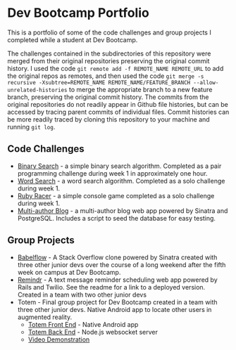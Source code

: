 # Dev Bootcamp Portfolio

This is a portfolio of some of the code challenges and group projects I completed while a student at Dev Bootcamp.

The challenges contained in the subdirectories of this repository were merged from their original repositories preserving the original commit history. I used the code `git remote add -f REMOTE_NAME REMOTE_URL` to add the original repos as remotes, and then used the code `git merge -s recursive -Xsubtree=REMOTE_NAME REMOTE_NAME/FEATURE_BRANCH --allow-unrelated-histories` to merge the appropriate branch to a new feature branch, preserving the original commit history. The commits from the original repositories do not readily appear in Github file histories, but can be accessed by tracing parent commits of individual files. Commit histories can be more readily traced by cloning this repository to your machine and running `git log`.

## Code Challenges

* [Binary Search](binary-search) - a simple binary search algorithm. Completed as a pair programming challenge during week 1 in approximately one hour.
* [Word Search](word-search) - a word search algorithm. Completed as a solo challenge during week 1.
* [Ruby Racer](ruby-racer) - a simple console game completed as a solo challenge during week 1.
* [Multi-author Blog](blog) - a multi-author blog web app powered by Sinatra and PostgreSQL. Includes a script to seed the database for easy testing.

## Group Projects

* [Babelflow](//hamsopkins/babelflow) - A Stack Overflow clone powered by Sinatra created with three other junior devs over the course of a long weekend after the fifth week on campus at Dev Bootcamp.
* [Remindr](/chi-coyotes-2016/remindr) - A text message reminder scheduling web app powered by Rails and Twilio. See the readme for a link to a deployed version. Created in a team with two other junior devs
* Totem - Final group project for Dev Bootcamp created in a team with three other junior devs. Native Android app to locate other users in augmented reality.
  * [Totem Front End](https://github.com/ajvera/totem-front-end) - Native Android app
  * [Totem Back End](https://github.com/hamsopkins/totem-ws-server) - Node.js websocket server
  * [Video Demonstration](https://www.youtube.com/watch?v=OWmUOp-2MvE)
